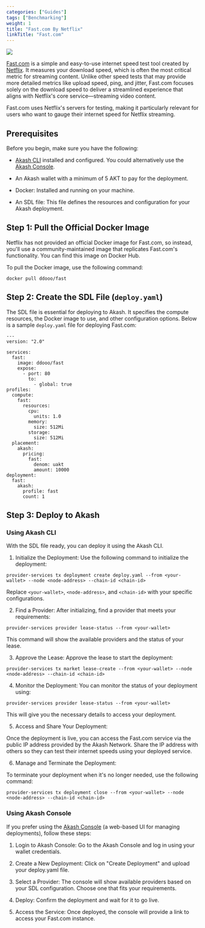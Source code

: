 ```yaml
---
categories: ["Guides"]
tags: ["Benchmarking"]
weight: 1
title: "Fast.com By Netflix"
linkTitle: "Fast.com"
---
```


![](../../../assets/fast-logo.png)

[Fast.com](https://fast.com) is a simple and easy-to-use internet speed test tool created by[ Netflix](https://netflix.com). It measures your download speed, which is often the most critical metric for streaming content. Unlike other speed tests that may provide more detailed metrics like upload speed, ping, and jitter, Fast.com focuses solely on the download speed to deliver a streamlined experience that aligns with Netflix's core service—streaming video content.

Fast.com uses Netflix's servers for testing, making it particularly relevant for users who want to gauge their internet speed for Netflix streaming.

## Prerequisites

Before you begin, make sure you have the following:

- [Akash CLI](/docs/getting-started/quickstart-guides/akash-cli/) installed and configured. You could alternatively use the [Akash Console](https://console.akash.network/deployments). 

- An Akash wallet with a minimum of 5 AKT to pay for the deployment.

- Docker: Installed and running on your machine. 

- An SDL file: This file defines the resources and configuration for your Akash deployment.

## Step 1: Pull the Official Docker Image

Netflix has not provided an official Docker image for Fast.com, so instead, you'll use a community-maintained image that replicates Fast.com's functionality. You can find this image on Docker Hub.

To pull the Docker image, use the following command:

```
docker pull ddooo/fast
```

## Step 2: Create the SDL File (`deploy.yaml`)

The SDL file is essential for deploying to Akash. It specifies the compute resources, the Docker image to use, and other configuration options. Below is a sample `deploy.yaml` file for deploying Fast.com:

```
---
version: "2.0"

services:
  fast:
    image: ddooo/fast
    expose:
      - port: 80
        to:
          - global: true
profiles:
  compute:
    fast:
      resources:
        cpu:
          units: 1.0
        memory:
          size: 512Mi
        storage:
          size: 512Mi
  placement:
    akash:
      pricing:
        fast:
          denom: uakt
          amount: 10000
deployment:
  fast:
    akash:
      profile: fast
      count: 1
```

## Step 3: Deploy to Akash 

### Using Akash CLI

With the SDL file ready, you can deploy it using the Akash CLI.

1. Initialize the Deployment: Use the following command to initialize the deployment:

```
provider-services tx deployment create deploy.yaml --from <your-wallet> --node <node-address> --chain-id <chain-id>
```

Replace `<your-wallet>`, `<node-address>`, and `<chain-id>` with your specific configurations.

2. Find a Provider: After initializing, find a provider that meets your requirements:

```
provider-services provider lease-status --from <your-wallet>
```

This command will show the available providers and the status of your lease.

3. Approve the Lease: Approve the lease to start the deployment:

```
provider-services tx market lease-create --from <your-wallet> --node <node-address> --chain-id <chain-id>
```

4. Monitor the Deployment: You can monitor the status of your deployment using:

```
provider-services provider lease-status --from <your-wallet>
```
This will give you the necessary details to access your deployment.

5. Access and Share Your Deployment:

Once the deployment is live, you can access the Fast.com service via the public IP address provided by the Akash Network. Share the IP address with others so they can test their internet speeds using your deployed service.

6. Manage and Terminate the Deployment:

To terminate your deployment when it's no longer needed, use the following command:

```
provider-services tx deployment close --from <your-wallet> --node <node-address> --chain-id <chain-id>
```

### Using Akash Console

If you prefer using the [Akash Console](https://console.akash.network/) (a web-based UI for managing deployments), follow these steps:

1. Login to Akash Console: Go to the Akash Console and log in using your wallet credentials.

2. Create a New Deployment: Click on "Create Deployment" and upload your deploy.yaml file.

3. Select a Provider: The console will show available providers based on your SDL configuration. Choose one that fits your requirements.

4. Deploy: Confirm the deployment and wait for it to go live.

5. Access the Service: Once deployed, the console will provide a link to access your Fast.com instance.


